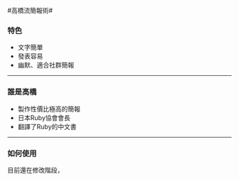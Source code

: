 #高橋流簡報術#

### 特色 ###
* 文字簡單</br>
* 發表容易</br>
* 幽默、適合社群簡報</br>

---

### 誰是高橋 ###
* 製作性價比極高的簡報
* 日本Ruby協會會長
* 翻譯了Ruby的中文書

---

### 如何使用 ###
目前還在修改階段，

